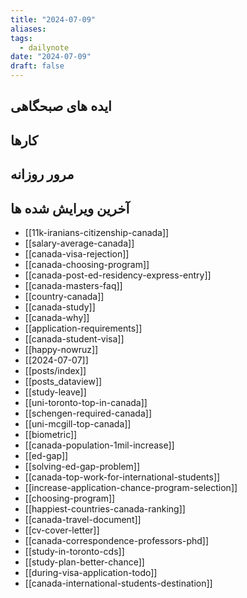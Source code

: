 ```yaml
---
title: "2024-07-09"
aliases: 
tags:
  - dailynote
date: "2024-07-09"
draft: false
---
```


## ایده های صبحگاهی


## کارها


## مرور روزانه



## آخرین ویرایش شده ها
- [[11k-iranians-citizenship-canada]]
- [[salary-average-canada]]
- [[canada-visa-rejection]]
- [[canada-choosing-program]]
- [[canada-post-ed-residency-express-entry]]
- [[canada-masters-faq]]
- [[country-canada]]
- [[canada-study]]
- [[canada-why]]
- [[application-requirements]]
- [[canada-student-visa]]
- [[happy-nowruz]]
- [[2024-07-07]]
- [[posts/index]]
- [[posts_dataview]]
- [[study-leave]]
- [[uni-toronto-top-in-canada]]
- [[schengen-required-canada]]
- [[uni-mcgill-top-canada]]
- [[biometric]]
- [[canada-population-1mil-increase]]
- [[ed-gap]]
- [[solving-ed-gap-problem]]
- [[canada-top-work-for-international-students]]
- [[increase-application-chance-program-selection]]
- [[choosing-program]]
- [[happiest-countries-canada-ranking]]
- [[canada-travel-document]]
- [[cv-cover-letter]]
- [[canada-correspondence-professors-phd]]
- [[study-in-toronto-cds]]
- [[study-plan-better-chance]]
- [[during-visa-application-todo]]
- [[canada-international-students-destination]]

